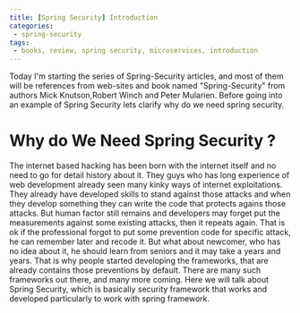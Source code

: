 ```yaml
---
title: [Spring Security] Introduction
categories:
 - spring-security
tags:
 - books, review, spring security, microservices, introduction
---
```


Today I'm starting the series of Spring-Security articles, and most of them will be references from web-sites and book named "Spring-Security" from authors Mick Knutson,Robert Winch and Peter Mularien. Before going into an example of Spring Security lets clarify why do we need spring security.

# Why do We Need Spring Security ?

The internet based hacking has been born with the internet itself and no need to go for detail history about it. They guys who has long experience of web development already seen many kinky ways of internet exploitations. They already have developed skills to stand against those attacks and when they develop something they can write the code that protects agains those attacks. But human factor still remains and developers may forget put the measurements against some existing attacks, then it repeats again. That is ok if the professional forgot to put some prevention code for specific attack, he can remember later and recode it. But what about newcomer, who has no idea about it, he should learn from seniors and it may take a years and years. That is why people started developing the frameworks, that are already contains those preventions by default. There are many such frameworks out there, and many more coming. Here we will talk about Spring Security, which is basically security framework that works and developed particularly to work with spring framework.


